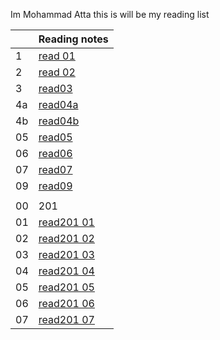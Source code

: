 Im Mohammad Atta 
this is will be my reading list

|    | Reading notes |                              
|----|-------|
| 1 | [read 01](https://mr-atta.github.io/reading-notes/growth-mindset) |
| 2 | [read 02](https://mr-atta.github.io/reading-notes/read02) |
| 3 |  [ read03 ](https://mr-atta.github.io/reading-notes/read03)  |
| 4a |[ read04a ](https://mr-atta.github.io/reading-notes/read04a)|
| 4b |[ read04b ](https://mr-atta.github.io/reading-notes/read04b)|
|05  |[ read05 ](https://mr-atta.github.io/reading-notes/read05) |
|06  |[ read06 ](https://mr-atta.github.io/reading-notes/read06) |
|07  |[ read07 ](https://mr-atta.github.io/reading-notes/read07) |
|09  |[ read09 ](https://mr-atta.github.io/reading-notes/read09) |
|  |  |
|00|201|
|01|[read201 01](https://mr-atta.github.io/reading-notes/201/read21)|
|02|[read201 02](https://mr-atta.github.io/reading-notes/201/read22)|
|03|[read201 03](https://mr-atta.github.io/reading-notes/201/read23)|
|04|[read201 04](https://mr-atta.github.io/reading-notes/201/read24)|
|05|[read201 05](https://mr-atta.github.io/reading-notes/201/read25)|
|06|[read201 06](https://mr-atta.github.io/reading-notes/201/read26)|
|07|[read201 07](https://mr-atta.github.io/reading-notes/201/read27)|
